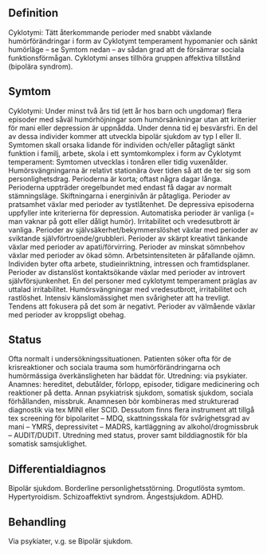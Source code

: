 ## Definition

Cyklotymi: Tätt återkommande perioder med snabbt växlande humörförändringar i form av Cyklotymt temperament hypomanier och sänkt humörläge – se Symtom nedan – av sådan grad att de försämrar sociala funktionsförmågan. Cyklotymi anses tillhöra gruppen affektiva tillstånd (bipolära syndrom).

## Symtom

Cyklotymi: Under minst två års tid (ett år hos barn och ungdomar) flera episoder med såväl humörhöjningar som humörsänkningar utan att kriterier för mani eller depression är uppnådda. Under denna tid ej besvärsfri. En del av dessa individer kommer att utveckla bipolär sjukdom av typ I eller II. Symtomen skall orsaka lidande för individen och/eller påtagligt sänkt funktion i familj, arbete, skola i ett symtomkomplex i form av Cyklotymt temperament:
Symtomen utvecklas i tonåren eller tidig vuxenålder.
Humörsvängningarna är relativt stationära över tiden så att de ter sig som personlighetsdrag.
Perioderna är korta; oftast några dagar långa.
Perioderna uppträder oregelbundet med endast få dagar av normalt stämningsläge.
Skiftningarna i energinivån är påtagliga. Perioder av pratsamhet växlar med perioder av tystlåtenhet.
De depressiva episoderna uppfyller inte kriterierna för depression.
Automatiska perioder är vanliga (= man vaknar på gott eller dåligt humör).
Irritabilitet och vredesutbrott är vanliga.
Perioder av självsäkerhet/bekymmerslöshet växlar med perioder av sviktande självförtroende/grubbleri.
Perioder av skärpt kreativt tänkande växlar med perioder av apati/förvirring.
Perioder av minskat sömnbehov växlar med perioder av ökad sömn.
Arbetsintensiteten är påfallande ojämn.
Individen byter ofta arbete, studieinriktning, intressen och framtidsplaner.
Perioder av distanslöst kontaktsökande växlar med perioder av introvert självförsjunkenhet. En del personer med cyklotymt temperament präglas av uttalad irritabilitet.
Humörsvängningar med vredesutbrott, irritabilitet och rastlöshet.
Intensiv känslomässighet men svårigheter att ha trevligt.
Tendens att fokusera på det som är negativt.
Perioder av välmående växlar med perioder av kroppsligt obehag.

## Status

Ofta normalt i undersökningssituationen. Patienten söker ofta för de krisreaktioner och sociala trauma som humörförändringarna och humörmässiga överkänsligheten har bäddat för.
Utredning: via psykiater.
Anamnes: hereditet, debutålder, förlopp, episoder, tidigare medicinering och reaktioner på detta. Annan psykiatrisk sjukdom, somatisk sjukdom, sociala förhållanden, missbruk.
Anamnesen bör kombineras med strukturerad diagnostik via tex MINI eller SCID. Dessutom finns flera instrument att tillgå tex screening för bipolaritet – MDQ, skattningsskala för svårighetsgrad av mani – YMRS, depressivitet – MADRS, kartläggning av alkohol/drogmissbruk – AUDIT/DUDIT.
Utredning med status, prover samt bilddiagnostik för bla somatisk samsjuklighet.

## Differentialdiagnos

Bipolär sjukdom. Borderline personlighetsstörning. Drogutlösta symtom. Hypertyroidism. Schizoaffektivt syndrom. Ångestsjukdom. ADHD.

## Behandling

Via psykiater, v.g. se Bipolär sjukdom.

